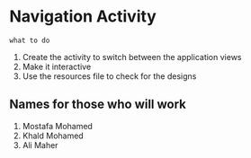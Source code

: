 # Navigation Activity

``` what to do ```

1. Create the activity to switch between the application views
2. Make it interactive
3. Use the resources file to check for the designs


## Names for those who will work

1. Mostafa Mohamed
2. Khald Mohamed
3. Ali Maher

